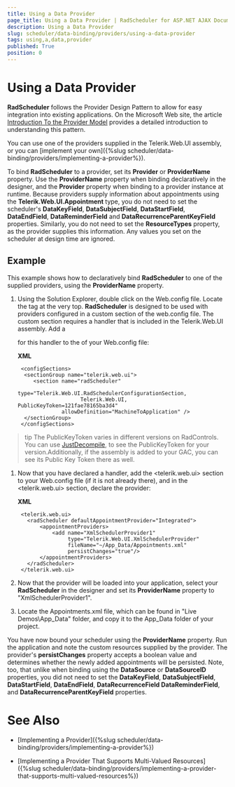 ```yaml
---
title: Using a Data Provider
page_title: Using a Data Provider | RadScheduler for ASP.NET AJAX Documentation
description: Using a Data Provider
slug: scheduler/data-binding/providers/using-a-data-provider
tags: using,a,data,provider
published: True
position: 0
---
```


# Using a Data Provider



**RadScheduler** follows the Provider Design Pattern to allow for easy integration into existing applications. On the Microsoft Web site, the article [Introduction To the Provider Model](http://msdn2.microsoft.com/en-us/library/aa479030.aspx) provides a detailed introduction to understanding this pattern.

You can use one of the providers supplied in the Telerik.Web.UI assembly, or you can [implement your own]({%slug scheduler/data-binding/providers/implementing-a-provider%}).

To bind **RadScheduler** to a provider, set its **Provider** or **ProviderName** property. Use the **ProviderName** property when binding declaratively in the designer, and the **Provider** property when binding to a provider instance at runtime. Because providers supply information about appointments using the **Telerik.Web.UI.Appointment** type, you do not need to set the scheduler's **DataKeyField**, **DataSubjectField**, **DataStartField**, **DataEndField**, **DataReminderField** and **DataRecurrenceParentKeyField** properties. Similarly, you do not need to set the **ResourceTypes** property, as the provider supplies this information. Any values you set on the scheduler at design time are ignored.

## Example

This example shows how to declaratively bind **RadScheduler** to one of the supplied providers, using the **ProviderName** property.

1. Using the Solution Explorer, double click on the Web.config file. Locate the <configSections> tag at the very top. **RadScheduler** is designed to be used with providers configured in a custom section of the web.config file. The custom section requires a handler that is included in the Telerik.Web.UI assembly. Add a <section> for this handler to the <configSections> of your Web.config file:

	**XML**
	
		<configSections>
		 <sectionGroup name="telerik.web.ui">
			<section name="radScheduler"
					 type="Telerik.Web.UI.RadSchedulerConfigurationSection,
						   Telerik.Web.UI, PublicKeyToken=121fae78165ba3d4"
					 allowDefinition="MachineToApplication" />
		 </sectionGroup>
		</configSections>
	


>tip The PublicKeyToken varies in different versions on RadControls. You can use [JustDecompile](http://www.telerik.com/products/decompiler.aspx), to see the PublicKeyToken for your version.Additionally, if the assembly is added to your GAC, you can see its Public Key Token there as well.
>


1. Now that you have declared a handler, add the <telerik.web.ui> section to your Web.config file (if it is not already there), and in the <telerik.web.ui> section, declare the provider:

	**XML**
			
		<telerik.web.ui>
		  <radScheduler defaultAppointmentProvider="Integrated">
			  <appointmentProviders>
				  <add name="XmlSchedulerProvider1"
					   type="Telerik.Web.UI.XmlSchedulerProvider"
					   fileName="~/App_Data/Appointments.xml"
					   persistChanges="true"/>
			  </appointmentProviders>
		  </radScheduler>
		</telerik.web.ui>       
	


1. Now that the provider will be loaded into your application, select your **RadScheduler** in the designer and set its **ProviderName** property to "XmlSchedulerProvider1".

1. Locate the Appointments.xml file, which can be found in "Live Demos\App_Data" folder, and copy it to the App_Data folder of your project.


You have now bound your scheduler using the **ProviderName** property. Run the application and note the custom resources supplied by the provider. The provider's **persistChanges** property accepts a boolean value and determines whether the newly added appointments will be persisted. Note, too, that unlike when binding using the **DataSource** or **DataSourceID** properties, you did not need to set the **DataKeyField**, **DataSubjectField**, **DataStartField**, **DataEndField**, **DataRecurrenceField DataReminderField**, and **DataRecurrenceParentKeyField** properties.

# See Also

 * [Implementing a Provider]({%slug scheduler/data-binding/providers/implementing-a-provider%})

 * [Implementing a Provider That Supports Multi-Valued Resources]({%slug scheduler/data-binding/providers/implementing-a-provider-that-supports-multi-valued-resources%})

